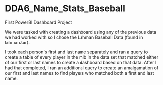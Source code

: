# DDA6_Name_Stats_Baseball
First PowerBI Dashboard Project

We were tasked with creating a dashboard using any of the previous data we had worked with so I chose the Lahman Baseball Data (found in lahman.tar).

I took each person's first and last name separately and ran a query to create a table of every player in the mlb in the data set that matched either of our first or last names to create a dashboard based on that data. After I had that completed, I ran an additional query to create an amalgamation of our first and last names to find players who matched both a first and last name.
